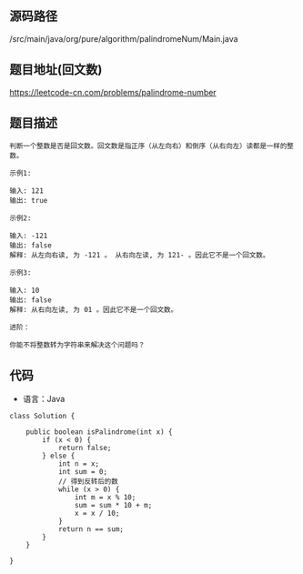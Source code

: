 ## 源码路径

/src/main/java/org/pure/algorithm/palindromeNum/Main.java

## 题目地址(回文数)

https://leetcode-cn.com/problems/palindrome-number

## 题目描述

```
判断一个整数是否是回文数。回文数是指正序（从左向右）和倒序（从右向左）读都是一样的整数。

示例1:

输入: 121
输出: true

示例2:

输入: -121
输出: false
解释: 从左向右读, 为 -121 。 从右向左读, 为 121- 。因此它不是一个回文数。

示例3:

输入: 10
输出: false
解释: 从右向左读, 为 01 。因此它不是一个回文数。

进阶：

你能不将整数转为字符串来解决这个问题吗？
```

## 代码

- 语言：Java

```
class Solution {

    public boolean isPalindrome(int x) {
        if (x < 0) {
            return false;
        } else {
            int n = x;
            int sum = 0;
            // 得到反转后的数
            while (x > 0) {
                int m = x % 10;
                sum = sum * 10 + m;
                x = x / 10;
            }
            return n == sum;
        }
    }

}
```